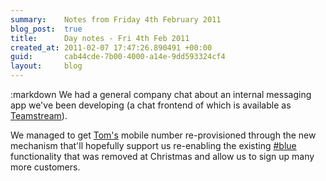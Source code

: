 ```yaml
---
summary:    Notes from Friday 4th February 2011
blog_post:  true
title:      Day notes - Fri 4th Feb 2011
created_at: 2011-02-07 17:47:26.890491 +00:00
guid:       cab44cde-7b00-4000-a14e-9dd593324cf4
layout:     blog
---
```

:markdown
  We had a general company chat about an internal messaging app we've been developing (a chat frontend of which is available as [Teamstream](https://github.com/freerange/teamstream)).

  We managed to get [Tom's](http://tomafro.net/) mobile number re-provisioned through the new mechanism that'll hopefully support us re-enabling the existing [#blue](https://hashblue.com/) functionality that was removed at Christmas and allow us to sign up many more customers.
